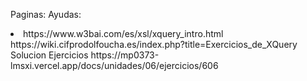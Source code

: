 Paginas:
Ayudas:
<li>https://www.w3bai.com/es/xsl/xquery_intro.html</li>
https://wiki.cifprodolfoucha.es/index.php?title=Exercicios_de_XQuery
Solucion Ejercicios
https://mp0373-lmsxi.vercel.app/docs/unidades/06/ejercicios/606
